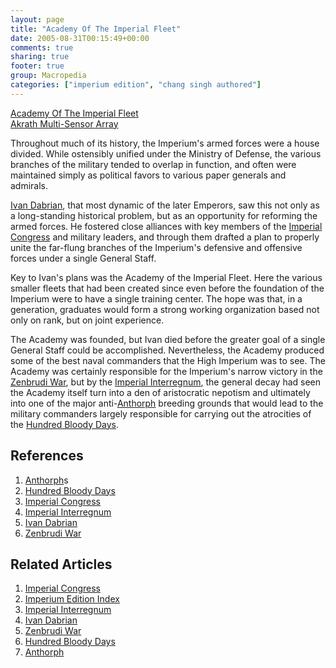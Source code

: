 ```yaml
---
layout: page
title: "Academy Of The Imperial Fleet"
date: 2005-08-31T00:15:49+00:00
comments: true
sharing: true
footer: true
group: Macropedia
categories: ["imperium edition", "chang singh authored"]
---
```


<div class='row'>
	<div class='col-md-4'><a href='/'></a></div>
	<div class='col-md-4'><a href='/macropedia/academy-of-the-imperial-fleet'>Academy Of The Imperial Fleet</a></div>
	<div class='col-md-4'><a href='/macropedia/akrath-multi-sensor-array'>Akrath Multi-Sensor Array</a></div>
</div>

Throughout much of its history, the Imperium's armed forces were a house divided. While ostensibly unified under the Ministry of Defense, the various branches of the military tended to overlap in function, and often were maintained simply as political favors to various paper generals and admirals.

[Ivan Dabrian](/macropedia/ivan-dabrian), that most dynamic of the later Emperors, saw this not only as a long-standing historical problem, but as an opportunity for reforming the armed forces. He fostered close alliances with key members of the [Imperial Congress](/macropedia/imperial-congress) and military leaders, and through them drafted a plan to properly unite the far-flung branches of the Imperium's defensive and offensive forces under a single General Staff.

Key to Ivan's plans was the Academy of the Imperial Fleet. Here the various smaller fleets that had been created since even before the foundation of the Imperium were to have a single training center. The hope was that, in a generation, graduates would form a strong working organization based not only on rank, but on joint experience.

The Academy was founded, but Ivan died before the greater goal of a single General Staff could be accomplished. Nevertheless, the Academy produced some of the best naval commanders that the High Imperium was to see. The Academy was certainly responsible for the Imperium's narrow victory in the [Zenbrudi War](/macropedia/zenbrudi-war), but by the [Imperial Interregnum](/macropedia/imperial-interregnum), the general decay had seen the Academy itself turn into a den of aristocratic nepotism and ultimately into one of the major anti-[Anthorph](/macropedia/anthorph) breeding grounds that would lead to the military commanders largely responsible for carrying out the atrocities of the [Hundred Bloody Days](/macropedia/hundred-bloody-days).

## References
1. [Anthorph](/macropedia/anthorph)s
1. [Hundred Bloody Days](/macropedia/hundred-bloody-days)
1. [Imperial Congress](/macropedia/imperial-congress)
1. [Imperial Interregnum](/macropedia/imperial-interregnum)
1. [Ivan Dabrian](/macropedia/ivan-dabrian)
1. [Zenbrudi War](/macropedia/zenbrudi-war)

## Related Articles

1. [Imperial Congress](/macropedia/imperial-congress)
2. [Imperium Edition Index](/macropedia/imperium-edition-index)
3. [Imperial Interregnum](/macropedia/imperial-interregnum)
4. [Ivan Dabrian](/macropedia/ivan-dabrian)
5. [Zenbrudi War](/macropedia/zenbrudi-war)
6. [Hundred Bloody Days](/macropedia/hundred-bloody-days)
7. [Anthorph](/macropedia/anthorph)
